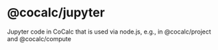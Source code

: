 # @cocalc/jupyter

Jupyter code in CoCalc that is used via node.js, e.g., in @cocalc/project and @cocalc/compute
